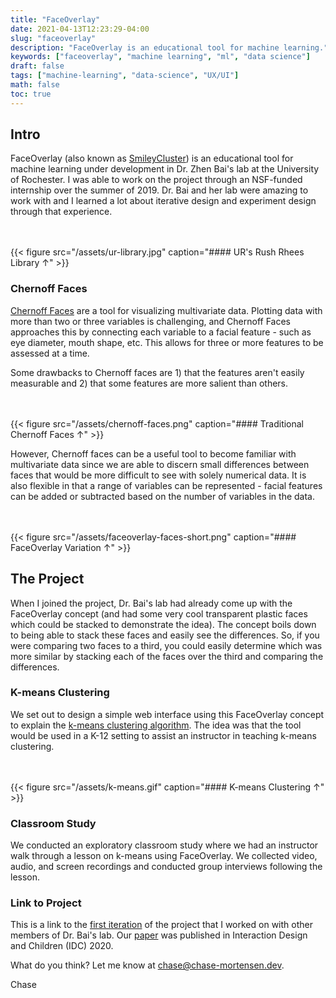 ```yaml
---
title: "FaceOverlay"
date: 2021-04-13T12:23:29-04:00
slug: "faceoverlay"
description: "FaceOverlay is an educational tool for machine learning."
keywords: ["faceoverlay", "machine learning", "ml", "data science"]
draft: false
tags: ["machine-learning", "data-science", "UX/UI"]
math: false
toc: true
---
```


## Intro

FaceOverlay (also known as [SmileyCluster](https://zhenbai.io/wp-content/uploads/2020/11/SmileyCluster_IDC20.pdf)) is an educational tool for machine learning under development in Dr. Zhen Bai's lab at the University of Rochester. I was able to work on the project through an NSF-funded internship over the summer of 2019. Dr. Bai and her lab were amazing to work with and I learned a lot about iterative design and experiment design through that experience. 

<br><br>
{{< figure src="/assets/ur-library.jpg" caption="#### UR's Rush Rhees Library &uarr;" >}}

### Chernoff Faces

[Chernoff Faces](https://web.archive.org/web/20120415030406/http://www.apprendre-en-ligne.net/mathematica/3.3/chernoff.pdf) are a tool for visualizing multivariate data. Plotting data with more than two or three variables is challenging, and Chernoff Faces approaches this by connecting each variable to a facial feature - such as eye diameter, mouth shape, etc. This allows for three or more features to be assessed at a time. 

Some drawbacks to Chernoff faces are 1) that the features aren't easily measurable and 2) that some features are more salient than others.

<br><br>
{{< figure src="/assets/chernoff-faces.png" caption="#### Traditional Chernoff Faces &uarr;" >}}

However, Chernoff faces can be a useful tool to become familiar with multivariate data since we are able to discern small differences between faces that would be more difficult to see with solely numerical data. It is also flexible in that a range of variables can be represented - facial features can be added or subtracted based on the number of variables in the data.

<br><br>
{{< figure src="/assets/faceoverlay-faces-short.png" caption="#### FaceOverlay Variation &uarr;" >}}

## The Project

When I joined the project, Dr. Bai's lab had already come up with the FaceOverlay concept (and had some very cool transparent plastic faces which could be stacked to demonstrate the idea). The concept boils down to being able to stack these faces and easily see the differences. So, if you were comparing two faces to a third, you could easily determine which was more similar by stacking each of the faces over the third and comparing the differences.

### K-means Clustering

We set out to design a simple web interface using this FaceOverlay concept to explain the [k-means clustering algorithm](https://en.wikipedia.org/wiki/K-means_clustering#Standard_algorithm_(naive_k-means)). The idea was that the tool would be used in a K-12 setting to assist an instructor in teaching k-means clustering.

<br><br>
{{< figure src="/assets/k-means.gif" caption="#### K-means Clustering &uarr;" >}}

### Classroom Study

We conducted an exploratory classroom study where we had an instructor walk through a lesson on k-means using FaceOverlay. We collected video, audio, and screen recordings and conducted group interviews following the lesson.

### Link to Project

This is a link to the [first iteration](https://augnitionlab.github.io/FaceOverlay_Publish/HTML/DataNarrative.html) of the project that I worked on with other members of Dr. Bai's lab. Our [paper](https://zhenbai.io/wp-content/uploads/2020/11/SmileyCluster_IDC20.pdf) was published in Interaction Design and Children (IDC) 2020.

What do you think? Let me know at chase@chase-mortensen.dev.

Chase


<!-- {{< youtube ZJthWmvUzzc >}} -->



<!-- {{< tweet 1085870671291310081 >}} -->
